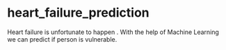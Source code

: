 # heart_failure_prediction
Heart failure  is unfortunate to happen . With the help of Machine Learning we can predict if  person is vulnerable.
